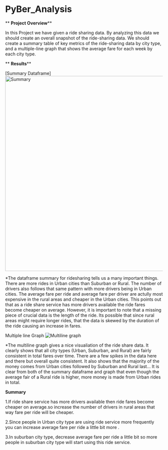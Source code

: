 # PyBer_Analysis
** ****Project Overview******


In this Project we have given a ride sharing data. By analyzing this data we should create an overall snapshot of the ride-sharing data. We should create a summary table of key metrics of the ride-sharing data by city type, and a multiple-line graph that shows the average fare for each week by each city type.

** **Results****

[Summary Dataframe]<img width="625" alt="Summary" src="https://user-images.githubusercontent.com/71113701/97793456-15e30a80-1bba-11eb-965a-8b837134701a.png">



*The dataframe summary for ridesharing tells us a many important things. There are  more rides in Urban cities than Suburban or Rural. The number of drivers also follows that same pattern with more drivers being in Urban cities. The average fare per ride and average fare per driver are actully most expensive in the rural areas and cheaper in the Urban cities. This points out that as a ride share service has more drivers available the ride fares become cheaper on average. However, it is important to note that a missing piece of crucial data is the length of the ride. Its possible that since rural areas might require longer rides, that the data is skewed by the duration of the ride causing an increase in fares.


Multiple line Graph 
![Multiline graph](https://user-images.githubusercontent.com/71113701/97793714-a96a0a80-1bbd-11eb-9baf-e9767be2e6a4.png)




*The multiline graph gives a nice visualiation of the ride share data. It clearly shows that all city types (Urban, Suburban, and Rural) are fairly consistent in total fares over time. There are a few spikes in the data here and there but overall quite consistent. It also shows that the majority of the money comes from Urban cities followed by Suburban and Rural last... It is clear from both of the summary dataframe and graph that even though the average fair of a Rural ride is higher, more money is made from Urban rides in total.

**Summary**

1.If  ride share service has more drivers available then ride fares become cheaper on average.so increase the number of drivers in rural areas that way fare per ride will be cheaper.

2.Since people in Urban  city type are using ride service more frequently you can increase average fare per ride a little bit more .

3.In suburban city type, decrease average fare per ride a little bit so more people in suburban city type will start using this ride service.